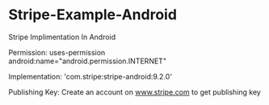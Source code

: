 # Stripe-Example-Android
Stripe Implimentation In Android

Permission:
uses-permission android:name="android.permission.INTERNET"

Implementation:
'com.stripe:stripe-android:9.2.0'

Publishing Key:
Create an account on www.stripe.com to get publishing key

